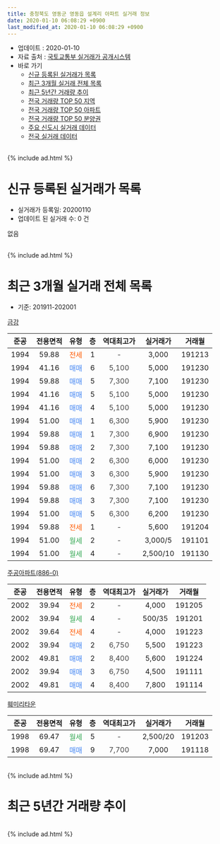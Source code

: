 ```yaml
---
title: 충청북도 영동군 영동읍 설계리 아파트 실거래 정보
date: 2020-01-10 06:08:29 +0900
last_modified_at: 2020-01-10 06:08:29 +0900
---
```


* 업데이트 : 2020-01-10
* 자료 출처 : [국토교통부 실거래가 공개시스템](http://rt.molit.go.kr)
* 바로 가기
    * [신규 등록된 실거래가 목록](#신규-등록된-실거래가-목록)
    * [최근 3개월 실거래 전체 목록](#최근-3개월-실거래-전체-목록)
    * [최근 5년간 거래량 추이](#최근-5년간-거래량-추이)
    * [전국 거래량 TOP 50 지역](https://inasie.github.io/apt-trade-info/최근-3개월-전국에서-가장-거래가-많이-발생한-지역)
    * [전국 거래량 TOP 50 아파트](https://inasie.github.io/apt-trade-info/최근-3개월-전국에서-가장-거래가-많이-발생한-아파트)
    * [전국 거래량 TOP 50 분양권](https://inasie.github.io/apt-trade-info/최근-3개월-전국에서-가장-거래가-많이-발생한-분양권)
    * [주요 신도시 실거래 데이터](https://inasie.github.io/apt-trade-info/주요-신도시)
    * [전국 실거래 데이터](https://inasie.github.io/apt-trade-info/전국)
<br>
{% include ad.html %}
<br>

# 신규 등록된 실거래가 목록
* 실거래가 등록일: 20200110
* 업데이트 된 실거래 수: 0 건

없음

<br>
{% include ad.html %}
<br>

# 최근 3개월 실거래 전체 목록
* 기준: 201911-202001


[금강](https://search.naver.com/search.naver?query=%EC%B6%A9%EC%B2%AD%EB%B6%81%EB%8F%84+%EC%98%81%EB%8F%99%EA%B5%B0+%EC%98%81%EB%8F%99%EC%9D%8D+%EC%84%A4%EA%B3%84%EB%A6%AC+%EA%B8%88%EA%B0%95)

|준공|전용면적|유형|층|역대최고가|실거래가|거래월|
|:---:|:---:|:---:|:---:|:---:|:---:|:---:|
|1994|59.88|<span style="color:#ff5a00">전세</span>|1|<span style="color:#444444">-</span>|3,000|191213|
|1994|41.16|<span style="color:#4285f3">매매</span>|6|<span style="color:#444444">5,100</span>|5,000|191230|
|1994|59.88|<span style="color:#4285f3">매매</span>|5|<span style="color:#444444">7,300</span>|7,100|191230|
|1994|41.16|<span style="color:#4285f3">매매</span>|5|<span style="color:#444444">5,100</span>|5,000|191230|
|1994|41.16|<span style="color:#4285f3">매매</span>|4|<span style="color:#444444">5,100</span>|5,000|191230|
|1994|51.00|<span style="color:#4285f3">매매</span>|1|<span style="color:#444444">6,300</span>|5,900|191230|
|1994|59.88|<span style="color:#4285f3">매매</span>|1|<span style="color:#444444">7,300</span>|6,900|191230|
|1994|59.88|<span style="color:#4285f3">매매</span>|2|<span style="color:#444444">7,300</span>|7,100|191230|
|1994|51.00|<span style="color:#4285f3">매매</span>|2|<span style="color:#444444">6,300</span>|6,000|191230|
|1994|51.00|<span style="color:#4285f3">매매</span>|3|<span style="color:#444444">6,300</span>|5,900|191230|
|1994|59.88|<span style="color:#4285f3">매매</span>|6|<span style="color:#444444">7,300</span>|7,100|191230|
|1994|59.88|<span style="color:#4285f3">매매</span>|3|<span style="color:#444444">7,300</span>|7,100|191230|
|1994|51.00|<span style="color:#4285f3">매매</span>|5|<span style="color:#444444">6,300</span>|6,200|191230|
|1994|59.88|<span style="color:#ff5a00">전세</span>|1|<span style="color:#444444">-</span>|5,600|191204|
|1994|51.00|<span style="color:#34a853">월세</span>|2|<span style="color:#444444">-</span>|3,000/5|191101|
|1994|51.00|<span style="color:#34a853">월세</span>|4|<span style="color:#444444">-</span>|2,500/10|191130|

[주공아파트(886-0)](https://search.naver.com/search.naver?query=%EC%B6%A9%EC%B2%AD%EB%B6%81%EB%8F%84+%EC%98%81%EB%8F%99%EA%B5%B0+%EC%98%81%EB%8F%99%EC%9D%8D+%EC%84%A4%EA%B3%84%EB%A6%AC+%EC%A3%BC%EA%B3%B5%EC%95%84%ED%8C%8C%ED%8A%B8%28886-0%29)

|준공|전용면적|유형|층|역대최고가|실거래가|거래월|
|:---:|:---:|:---:|:---:|:---:|:---:|:---:|
|2002|39.94|<span style="color:#ff5a00">전세</span>|2|<span style="color:#444444">-</span>|4,000|191205|
|2002|39.94|<span style="color:#34a853">월세</span>|4|<span style="color:#444444">-</span>|500/35|191201|
|2002|39.64|<span style="color:#ff5a00">전세</span>|4|<span style="color:#444444">-</span>|4,000|191223|
|2002|39.94|<span style="color:#4285f3">매매</span>|2|<span style="color:#444444">6,750</span>|5,500|191223|
|2002|49.81|<span style="color:#4285f3">매매</span>|2|<span style="color:#444444">8,400</span>|5,600|191224|
|2002|39.94|<span style="color:#4285f3">매매</span>|3|<span style="color:#444444">6,750</span>|4,500|191111|
|2002|49.81|<span style="color:#4285f3">매매</span>|4|<span style="color:#444444">8,400</span>|7,800|191114|

[훼미리타운](https://search.naver.com/search.naver?query=%EC%B6%A9%EC%B2%AD%EB%B6%81%EB%8F%84+%EC%98%81%EB%8F%99%EA%B5%B0+%EC%98%81%EB%8F%99%EC%9D%8D+%EC%84%A4%EA%B3%84%EB%A6%AC+%ED%9B%BC%EB%AF%B8%EB%A6%AC%ED%83%80%EC%9A%B4)

|준공|전용면적|유형|층|역대최고가|실거래가|거래월|
|:---:|:---:|:---:|:---:|:---:|:---:|:---:|
|1998|69.47|<span style="color:#34a853">월세</span>|5|<span style="color:#444444">-</span>|2,500/20|191203|
|1998|69.47|<span style="color:#4285f3">매매</span>|9|<span style="color:#444444">7,700</span>|7,000|191118|


<br>
{% include ad.html %}
<br>

# 최근 5년간 거래량 추이


<div style="width:100%;">
    <canvas id="deal_progress" height="200"></canvas>
</div>

<script>
new Chart(document.getElementById("deal_progress"), {
    type: 'line',
    data: {
        labels: ['201501','201502','201503','201504','201505','201506','201507','201508','201509','201510','201511','201512','201601','201602','201603','201604','201605','201606','201607','201608','201609','201610','201611','201612','201701','201702','201703','201704','201705','201706','201707','201708','201709','201710','201711','201712','201801','201802','201803','201804','201805','201806','201807','201808','201809','201810','201811','201812','201901','201902','201903','201904','201905','201906','201907','201908','201909','201910','201911','201912','202001'],
        datasets: [{
            label: '매매',
            pointRadius: 1,
            data: [6, 0, 1, 2, 4, 3, 9, 3, 1, 3, 4, 9, 7, 4, 4, 38, 8, 4, 16, 23, 4, 16, 9, 9, 3, 4, 10, 0, 2, 6, 6, 14, 10, 11, 5, 3, 6, 3, 5, 22, 15, 4, 0, 3, 2, 4, 10, 11, 6, 4, 4, 2, 4, 4, 4, 0, 6, 3, 3, 14, 0],
            borderColor: "rgba(255, 201, 14, 1)",
            backgroundColor: "rgba(255, 201, 14, 0.5)",
            fill: false,
            lineTension: 0
        },{
            label: '전월세',
            pointRadius: 1,
            data: [12, 7, 5, 3, 3, 1, 3, 2, 2, 8, 3, 4, 6, 5, 4, 4, 10, 29, 7, 12, 10, 12, 12, 10, 14, 8, 5, 21, 3, 9, 6, 5, 11, 5, 8, 6, 4, 7, 8, 4, 4, 6, 1, 5, 2, 4, 6, 4, 8, 12, 3, 4, 9, 8, 3, 1, 6, 8, 2, 6, 0],
            borderColor: "rgba(0, 141, 185, 1)",
            backgroundColor: "rgba(0, 141, 185, 0.5)",
            fill: false,
            lineTension: 0
        }
        ]
    },
    options: {
        responsive: true,
        title: {
            display: false
        },
        tooltips: {
            mode: 'index',
            intersect: false
        },
        hover: {
            mode: 'nearest',
            intersect: true
        },
        scales: {
            xAxes: [{
                display: true,
                scaleLabel: {
                    display: true,
                    labelString: '년/월'
                }
            }],
            yAxes: [{
                display: true,
                ticks: {
                    suggestedMin: 0,
                },
                scaleLabel: {
                    display: true,
                    labelString: '실거래 수'
                }
            }]
        }
    }
});

</script>


<br>
{% include ad.html %}
<br>

